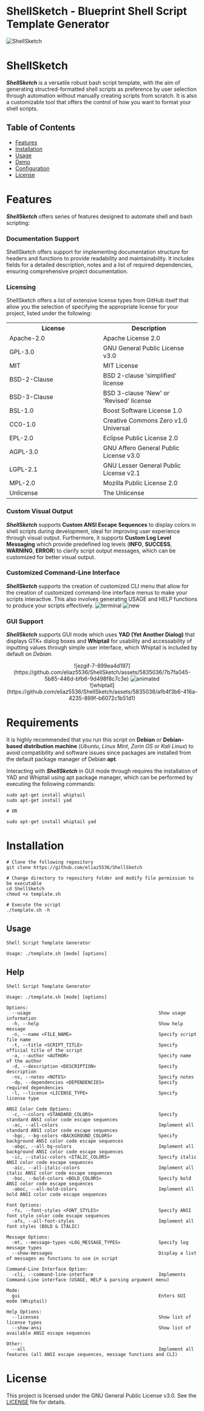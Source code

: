# ShellSketch - Blueprint Shell Script Template Generator
![ShellSketch](https://github.com/eliaz5536/ShellSketch/assets/5835036/3c052d7c-4981-4159-8ca9-22b6bb8d0c85)

# ShellSketch
**_ShellSketch_** is a versatile robust bash script template, with the aim of generating structred-formatted shell scripts 
as preference by user selection through automation without manually creating scripts from scratch. It is also a customizable tool that offers the control of how you want to format your shell scripts.

## Table of Contents
- [Features](#features)
- [Installation](#installation)
- [Usage](#usage)
- [Demo](#demo)
- [Configuration](#configuration)
- [License](#license)

# Features
**_ShellSketch_** offers series of features designed to automate shell and bash scripting:

### **Documentation Support**
ShellSketch offers support for implementing documentation structure for headers and functions to provide readability and maintainability. It includes fields for a detailed description, notes and a list of required dependencies, ensuring comprehensive project documentation.

### **Licensing** 
ShellSketch offers a list of extensive license types from GitHub itself that allow you the selection of specifying the appropriate license for your project, listed under the following:

<table align="center">
 <tr>
  <th width="500px">License</th>
  <th width="500px">Description</th>
 </tr>
 <tr>
  <td>Apache-2.0</td>
  <td>Apache License 2.0</td>
 </tr>
 <tr>
  <td>GPL-3.0</td>
  <td>GNU General Public License v3.0</td>
 </tr>
 <tr>
  <td>MIT</td>
  <td>MIT License</td>
 </tr>
 <tr>
  <td>BSD-2-Clause</td>
  <td>BSD 2-clause 'simplified' license</td>
 </tr>
 <tr>
  <td>BSD-3-Clause</td>
  <td>BSD 3-clause 'New' or 'Revised' license</td>
 </tr>
 <tr>
  <td>BSL-1.0</td>
  <td>Boost Software License 1.0</td>
 </tr>
 <tr>
  <td>CC0-1.0</td>
  <td>Creative Commons Zero v1.0 Universal</td>
 </tr>
 <tr>
  <td>EPL-2.0</td>
  <td>Eclipse Public License 2.0</td>
 </tr>
 <tr>
  <td>AGPL-3.0</td>
  <td>GNU Affero General Public License v3.0</td>
 </tr>
 <tr>
  <td>LGPL-2.1</td>
  <td>GNU Lesser General Public License v2.1</td>
 </tr>
 <tr>
  <td>MPL-2.0</td>
  <td>Mozilla Public License 2.0</td>
 </tr>
 <tr>
  <td>Unlicense</td>
  <td>The Unlicense</td>
 </tr> 
</table>

### **Custom Visual Output**
**_ShellSketch_** supports **Custom ANSI Escape Sequences** to display colors in shell scripts during development, ideal for improving user experience through visual output. Furthermore, it supports **Custom Log Level Messaging** which provide predefined log levels (**INFO**, **SUCCESS**, **WARNING**, **ERROR**) to clarify script output messages, which can be customized for better visual output.

### **Customized Command-Line Interface**
**_ShellSketch_** supports the creation of customized CLI menu that allow for the creation of customized command-line interface menus to make your scripts interactive. This also involves generating USAGE and HELP functions to produce your scripts effectively.
![terminal](https://github.com/eliaz5536/ShellSketch/assets/5835036/7329aa49-7c60-4241-9323-2cc11440aa5b)
![new](https://github.com/eliaz5536/ShellSketch/assets/5835036/2221b658-5354-49b0-ae53-d073fb85adaa)

### **GUI Support**
**_ShellSketch_** supports GUI mode which uses **YAD (Yet Another Dialog)** that displays GTK+ dialog boxes and **Whiptail** for usability and accessability of inputting values through simple user interface, which Whiptail is included by default on _Debian_.

<div align="center">
 ![ezgif-7-899ea4d197](https://github.com/eliaz5536/ShellSketch/assets/5835036/7b7fa045-5b85-446d-bfb6-9d498f8c7c3e)
 <img src="https://github.com/eliaz5536/ShellSketch/assets/5835036/7b7fa045-5b85-446d-bfb6-9d498f8c7c3e" alt="animated" />
</div>



<div align="center">
 ![whiptail](https://github.com/eliaz5536/ShellSketch/assets/5835036/afb4f3b6-416a-4235-899f-b6072c1b51d1)
</div>

# Requirements
It is highly recommended that you run this script on **Debian** or **Debian-based distribution machine** (_Ubuntu_, _Linux Mint_, _Zorin OS_ or _Kali Linux_)
to avoid compatibility and software issues since packages are installed from the default package manager of Debian **apt**.

Interacting with **_ShellSketch_** in GUI mode through requires the installation of YAD and Whiptail using apt package manager, which can be performed by executing the following commands:
```
sudo apt-get install whiptail
sudo apt-get install yad

# OR

sudo apt-get install whiptail yad
```

# Installation
```
# Clone the following repository
git clone https://github.com/eliaz5536/ShellSketch

# Change directory to repository folder and modify file permission to be executable
cd ShellSketch
chmod +x template.sh

# Execute the script
./template.sh -h
```

## Usage
```
Shell Script Template Generator
 
Usage: ./template.sh [mode] [options]
```

## Help
```
Shell Script Template Generator
 
Usage: ./template.sh [mode] [options]
 
Options:
  --usage                                               Show usage information
  -h, --help                                            Show help message
  -n, --name <FILE_NAME>                                Specify script file name
  -t, --title <SCRIPT_TITLE>                            Specify official title of the script
  -a, --author <AUTHOR>                                 Specify name of the author
  -d, --description <DESCRIPTION>                       Specify description
  -ns, --notes <NOTES>                                  Specify notes
  -dp, --dependencies <DEPENDENCIES>                    Specify required dependencies
  -l, --license <LICENSE_TYPE>                          Specify license type
 
ANSI Color Code Options:
  -c, --colors <STANDARD_COLORS>                        Specify standard ANSI color code escape sequences
  -ac, --all-colors                                     Implement all standard ANSI color code escape sequences
  -bgc, --bg-colors <BACKGROUND_COLORS>                 Specify background ANSI color code escape sequences
  -abgc, --all-bg-colors                                Implement all background ANSI color code escape sequences
  -ic, --italic-colors <ITALIC_COLORS>                  Specify italic ANSI color code escape sequences
  -aic, --all-italic-colors                             Implement all italic ANSI color code escape sequences
  -boc, --bold-colors <BOLD_COLORS>                     Specify bold ANSI color code escape sequences
  -aboc, --all-bold-colors                              Implement all bold ANSI color code escape sequences
 
Font Options:
  -fs, --font-styles <FONT_STYLES>                      Specify ANSI font style color code escape sequences
  -afs, --all-font-styles                               Implement all font styles (BOLD & ITALIC)
 
Message Options:
  -mt, --message-types <LOG_MESSAGE_TYPES>              Specify log message types
  --show-messages                                       Display a list of messages as functions to use in script
 
Command-Line Interface Option:
  -cli, --command-line-interface                        Implements Command-Line interface (USAGE, HELP & parsing argument menu)
 
Mode:
  gui                                                   Enters GUI mode (Whiptail) 
 
Help Options:
  --licenses                                            Show list of license types
  --show-ansi                                           Show list of available ANSI escape sequences
 
Other:
  --all                                                 Implement all features (all ANSI escape sequences, message functions and CLI)

```

# License
This project is licensed under the GNU General Public License v3.0. See the [LICENSE](LICENSE) file for details.
